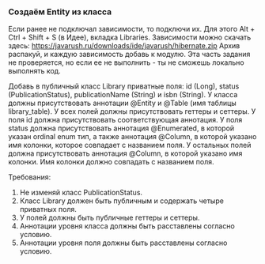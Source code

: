 
### Создаём Entity из класса

Если ранее не подключал зависимости, то подключи их. Для этого Alt + Ctrl + Shift + S (в Идее), вкладка Libraries.
Зависимости можно скачать здесь: https://javarush.ru/downloads/ide/javarush/hibernate.zip
Архив распакуй, и каждую зависимость добавь к модулю. Эта часть задания не проверяется, но если ее не выполнить - ты не сможешь локально выполнять код.

Добавь в публичный класс Library приватные поля: id (Long), status (PublicationStatus), publicationName (String) и isbn (String).
У класса должны присутствовать аннотации @Entity и @Table (имя таблицы library_table).
У всех полей должны присутствовать геттеры и сеттеры.
У поля id должна присутствовать соответствующая аннотация.
У поля status должна присутствовать аннотация @Enumerated, в которой указан ordinal enum тип, а также аннотация @Column, в которой указано имя колонки, которое совпадает с названием поля.
У остальных полей должна присутствовать аннотация @Column, в которой указано имя колонки. Имя колонки должно совпадать с названием поля.


Требования:
1.	Не изменяй класс PublicationStatus.
2.	Класс Library должен быть публичным и содержать четыре приватных поля.
3.	У полей должны быть публичные геттеры и сеттеры.
4.	Аннотации уровня класса должны быть расставлены согласно условию.
5.	Аннотации уровня поля должны быть расставлены согласно условию.


